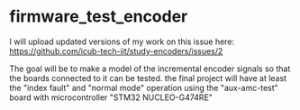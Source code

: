 # firmware_test_encoder

I will upload updated versions of my work on this issue here: https://github.com/icub-tech-iit/study-encoders/issues/2

The goal will be to make a model of the incremental encoder signals so that the boards connected to it can be tested. the final project will have at least the "index fault" and "normal mode" operation using the "aux-amc-test" board with microcontroller "STM32 NUCLEO-G474RE"
